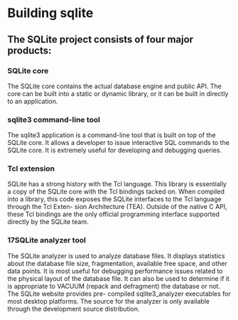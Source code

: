 # Building sqlite

## The SQLite project consists of four major products:

### SQLite core
The SQLite core contains the actual database engine and public API. The core
can be built into a static or dynamic library, or it can be built in directly to an
application.

### sqlite3 command-line tool
The sqlite3 application is a command-line tool that is built on top of the SQLite
core. It allows a developer to issue interactive SQL commands to the SQLite core.
It is extremely useful for developing and debugging queries.

### Tcl extension
SQLite has a strong history with the Tcl language. This library is essentially a copy
of the SQLite core with the Tcl bindings tacked on. When compiled into a library,
this code exposes the SQLite interfaces to the Tcl language through the Tcl Exten-
sion Architecture (TEA). Outside of the native C API, these Tcl bindings are the
only official programming interface supported directly by the SQLite team.

### 17SQLite analyzer tool
The SQLite analyzer is used to analyze database files. It displays statistics about
the database file size, fragmentation, available free space, and other data points. It
is most useful for debugging performance issues related to the physical layout of
the database file. It can also be used to determine if it is appropriate to VACUUM
(repack and defragment) the database or not. The SQLite website provides pre-
compiled sqlite3_analyzer executables for most desktop platforms. The source
for the analyzer is only available through the development source distribution.